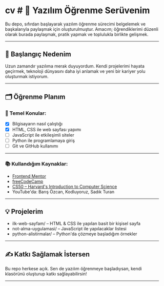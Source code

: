 # cv # 🧠 Yazılım Öğrenme Serüvenim

Bu depo, sıfırdan başlayarak yazılım öğrenme sürecimi belgelemek ve başkalarıyla paylaşmak için oluşturulmuştur. Amacım; öğrendiklerimi düzenli olarak burada paylaşmak, pratik yapmak ve toplulukla birlikte gelişmek.

---

## 🚀 Başlangıç Nedenim

Uzun zamandır yazılıma merak duyuyordum. Kendi projelerimi hayata geçirmek, teknoloji dünyasını daha iyi anlamak ve yeni bir kariyer yolu oluşturmak istiyorum.

---

## 🗂 Öğrenme Planım

### 📌 Temel Konular:
- [x] Bilgisayarın nasıl çalıştığı
- [x] HTML, CSS ile web sayfası yapımı
- [ ] JavaScript ile etkileşimli siteler
- [ ] Python ile programlamaya giriş
- [ ] Git ve GitHub kullanımı

---

### 📚 Kullandığım Kaynaklar:
- [Frontend Mentor](https://www.frontendmentor.io/)
- [freeCodeCamp](https://www.freecodecamp.org/)
- [CS50 – Harvard's Introduction to Computer Science](https://cs50.harvard.edu/)
- YouTube'da: Barış Özcan, Kodluyoruz, Sadık Turan

---

## 💡 Projelerim
- ilk-web-sayfam/ – HTML & CSS ile yapılan basit bir kişisel sayfa
- not-alma-uygulamasi/ – JavaScript ile yapılacaklar listesi
- python-alistirmalar/ – Python'da çözmeye başladığım örnekler

---

## ✍ Katkı Sağlamak İstersen

Bu repo herkese açık. Sen de yazılım öğrenmeye başladıysan, kendi klasörünü oluşturup katkı sağlayabilirsin!

---

